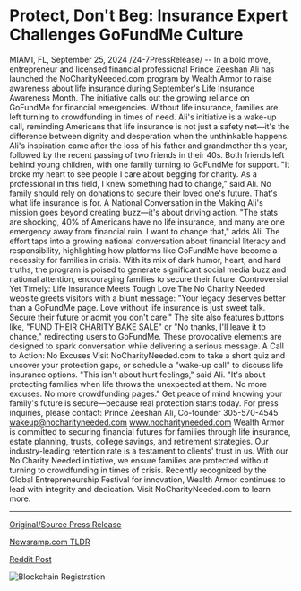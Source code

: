 # Protect, Don't Beg: Insurance Expert Challenges GoFundMe Culture

MIAMI, FL, September 25, 2024 /24-7PressRelease/ -- In a bold move, entrepreneur and licensed financial professional Prince Zeeshan Ali has launched the NoCharityNeeded.com program by Wealth Armor to raise awareness about life insurance during September's Life Insurance Awareness Month. The initiative calls out the growing reliance on GoFundMe for financial emergencies. Without life insurance, families are left turning to crowdfunding in times of need. Ali's initiative is a wake-up call, reminding Americans that life insurance is not just a safety net—it's the difference between dignity and desperation when the unthinkable happens.  Ali's inspiration came after the loss of his father and grandmother this year, followed by the recent passing of two friends in their 40s. Both friends left behind young children, with one family turning to GoFundMe for support. "It broke my heart to see people I care about begging for charity. As a professional in this field, I knew something had to change," said Ali. No family should rely on donations to secure their loved one's future. That's what life insurance is for.  A National Conversation in the Making  Ali's mission goes beyond creating buzz—it's about driving action. "The stats are shocking, 40% of Americans have no life insurance, and many are one emergency away from financial ruin. I want to change that," adds Ali. The effort taps into a growing national conversation about financial literacy and responsibility, highlighting how platforms like GoFundMe have become a necessity for families in crisis.  With its mix of dark humor, heart, and hard truths, the program is poised to generate significant social media buzz and national attention, encouraging families to secure their future.  Controversial Yet Timely: Life Insurance Meets Tough Love  The No Charity Needed website greets visitors with a blunt message: "Your legacy deserves better than a GoFundMe page. Love without life insurance is just sweet talk. Secure their future or admit you don't care." The site also features buttons like, "FUND THEIR CHARITY BAKE SALE" or "No thanks, I'll leave it to chance," redirecting users to GoFundMe. These provocative elements are designed to spark conversation while delivering a serious message.  A Call to Action: No Excuses  Visit NoCharityNeeded.com to take a short quiz and uncover your protection gaps, or schedule a "wake-up call" to discuss life insurance options. "This isn't about hurt feelings," said Ali. "It's about protecting families when life throws the unexpected at them. No more excuses. No more crowdfunding pages."  Get peace of mind knowing your family's future is secure—because real protection starts today.  For press inquiries, please contact:  Prince Zeeshan Ali, Co-founder 305-570-4545 wakeup@nocharityneeded.com www.nocharityneeded.com  Wealth Armor is committed to securing financial futures for families through life insurance, estate planning, trusts, college savings, and retirement strategies. Our industry-leading retention rate is a testament to clients' trust in us. With our No Charity Needed initiative, we ensure families are protected without turning to crowdfunding in times of crisis. Recently recognized by the Global Entrepreneurship Festival for innovation, Wealth Armor continues to lead with integrity and dedication. Visit NoCharityNeeded.com to learn more. 

---

[Original/Source Press Release](https://www.24-7pressrelease.com/press-release/514653/protect-dont-beg-insurance-expert-challenges-gofundme-culture)
                    

[Newsramp.com TLDR](https://newsramp.com/curated-news/entrepreneur-launches-nocharityneeded-com-program-to-combat-gofundme-reliance/3e10cd1d8b35a5618ba005850db0d207) 

 



[Reddit Post](https://www.reddit.com/r/newsramp/comments/1foykju/entrepreneur_launches_nocharityneededcom_program/) 



![Blockchain Registration](https://cdn.newsramp.app/24-7PressRelease/qrcode/249/25/tileqaBn.webp)